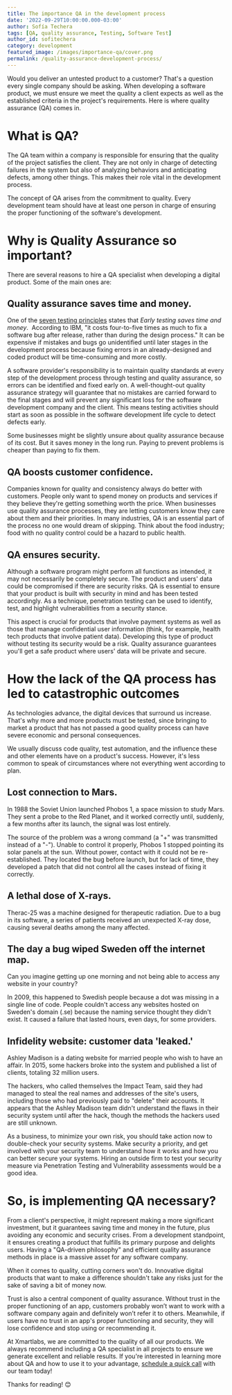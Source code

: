 ```yaml
---
title: The importance QA in the development process
date: '2022-09-29T10:00:00.000-03:00'
author: Sofía Techera
tags: [QA, quality assurance, Testing, Software Test]
author_id: sofitechera
category: development
featured_image: /images/importance-qa/cover.png
permalink: /quality-assurance-development-process/
---
```


Would you deliver an untested product to a customer? That's a question every single company should be asking.
When developing a software product, we must ensure we meet the quality a client expects as well as the established criteria in the project's requirements.
Here is where quality assurance (QA) comes in.

# What is QA?

The QA team within a company is responsible for ensuring that the quality of the project satisfies the client.
They are not only in charge of detecting failures in the system but also of analyzing behaviors and anticipating defects, among other things.
This makes their role vital in the development process.

The concept of QA arises from the commitment to quality.
Every development team should have at least one person in charge of ensuring the proper functioning of the software's development.

# Why is Quality Assurance so important?

There are several reasons to hire a QA specialist when developing a digital product.
Some of the main ones are:

## Quality assurance saves time and money.

One of the [seven testing principles](https://astqb.org/istqb-foundation-level-seven-testing-principles/) states that *Early testing saves time and money*. 
According to IBM, "it costs four-to-five times as much to fix a software bug after release, rather than during the design process."
It can be expensive if mistakes and bugs go unidentified until later stages in the development process because fixing errors in an already-designed and coded product will be time-consuming and more costly.

A software provider's responsibility is to maintain quality standards at every step of the development process through testing and quality assurance, so errors can be identified and fixed early on.
A well-thought-out quality assurance strategy will guarantee that no mistakes are carried forward to the final stages and will prevent any significant loss for the software development company and the client.
This means testing activities should start as soon as possible in the software development life cycle to detect defects early.

Some businesses might be slightly unsure about quality assurance because of its cost.
But it saves money in the long run.
Paying to prevent problems is cheaper than paying to fix them.

## QA boosts customer confidence.

Companies known for quality and consistency always do better with customers.
People only want to spend money on products and services if they believe they're getting something worth the price.
When businesses use quality assurance processes, they are letting customers know they care about them and their priorities.
In many industries, QA is an essential part of the process no one would dream of skipping.
Think about the food industry; food with no quality control could be a hazard to public health.

## QA ensures security.

Although a software program might perform all functions as intended, it may not necessarily be completely secure.
The product and users' data could be compromised if there are security risks.
QA is essential to ensure that your product is built with security in mind and has been tested accordingly.
As a technique, penetration testing can be used to identify, test, and highlight vulnerabilities from a security stance.

This aspect is crucial for products that involve payment systems as well as those that manage confidential user information (think, for example, health tech products that involve patient data).
Developing this type of product without testing its security would be a risk.
Quality assurance guarantees you'll get a safe product where users' data will be private and secure.

# How the lack of the QA process has led to catastrophic outcomes

As technologies advance, the digital devices that surround us increase.
That's why more and more products must be tested, since bringing to market a product that has not passed a good quality process can have severe economic and personal consequences.

We usually discuss code quality, test automation, and the influence these and other elements have on a product's success.
However, it's less common to speak of circumstances where not everything went according to plan.

## Lost connection to Mars.

In 1988 the Soviet Union launched Phobos 1, a space mission to study Mars.
They sent a probe to the Red Planet, and it worked correctly until, suddenly, a few months after its launch, the signal was lost entirely.

The source of the problem was a wrong command (a "+" was transmitted instead of a "-").
Unable to control it properly, Phobos 1 stopped pointing its solar panels at the sun.
Without power, contact with it could not be re-established.
They located the bug before launch, but for lack of time, they developed a patch that did not control all the cases instead of fixing it correctly.

## A lethal dose of X-rays.

Therac-25 was a machine designed for therapeutic radiation.
Due to a bug in its software, a series of patients received an unexpected  X-ray dose, causing several deaths among the many affected.

## The day a bug wiped Sweden off the internet map.

Can you imagine getting up one morning and not being able to access any website in your country?

In 2009, this happened to Swedish people because a dot was missing in a single line of code.
People couldn't access any websites hosted on Sweden's domain (.se) because the naming service thought they didn't exist.
It caused a failure that lasted hours, even days, for some providers.

## Infidelity website: customer data 'leaked.'

Ashley Madison is a dating website for married people who wish to have an affair.
In 2015, some hackers broke into the system and published a list of clients, totaling 32 million users.

The hackers, who called themselves the Impact Team, said they had managed to steal the real names and addresses of the site's users, including those who had previously paid to "delete" their accounts.
It appears that the Ashley Madison team didn't understand the flaws in their security system until after the hack, though the methods the hackers used are still unknown.

 As a business, to minimize your own risk, you should take action now to double-check your security systems.
 Make security a priority, and get involved with your security team to understand how it works and how you can better secure your systems.
 Hiring an outside firm to test your security measure via Penetration Testing and Vulnerability assessments would be a good idea.

# So, is implementing QA necessary?

From a client's perspective, it might represent making a more significant investment, but it guarantees saving time and money in the future, plus avoiding any economic and security crises.
From a development standpoint, it ensures creating a product that fulfills its primary purpose and delights users.
Having a "QA-driven philosophy" and efficient quality assurance methods in place is a massive asset for any software company.

When it comes to quality, cutting corners won't do.
Innovative digital products that want to make a difference shouldn't take any risks just for the sake of saving a bit of money now.

Trust is also a central component of quality assurance.
Without trust in the proper functioning of an app, customers probably won’t want to work with a software company again and definitely won’t refer it to others.
Meanwhile, if users have no trust in an app's proper functioning and security, they will lose confidence and stop using or recommending it.

At Xmartlabs, we are committed to the quality of all our products.
We always recommend including a QA specialist in all projects to ensure we generate excellent and reliable results.
If you're interested in learning more about QA and how to use it to your advantage, [schedule a quick call](https://xmartlabs.com/home) with our team today!

Thanks for reading! 😊

